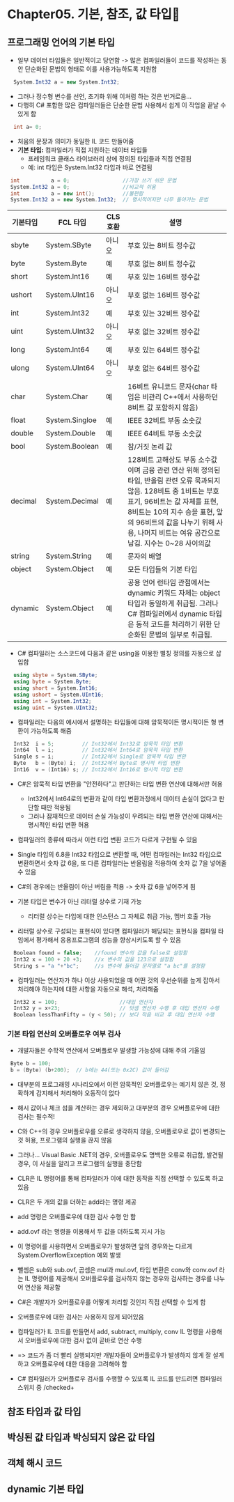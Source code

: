 # Chapter05. 기본, 참조, 값 타입🦁
## 프로그래밍 언어의 기본 타입
- 일부 데이터 타입들은 일반적이고 당연함 -> 많은 컴파일러들이 코드를 작성하는 동안 단순화된 문법의 형태로 이를 사용가능하도록 지원함
```C#
  System.Int32 a = new System.Int32;
```
- 그러나 정수형 변수를 선언, 초기화 위해 이처럼 하는 것은 번거로움...
- 다행히 C# 포함한 많은 컴파일러들은 단순한 문법 사용해서 쉽게 이 작업을 끝날 수 있게 함
```C#
  int a= 0;
```
- 처음의 문장과 의미가 동일한 IL 코드 만들어줌
- **기본 타입:** 컴파일러가 직접 지원하는 데이터 타입들
    - 프레임워크 클래스 라이브러리 상에 정의된 타입들과 직접 연결됨
    - 예: int 타입은 System.Int32 타입과 바로 연결됨
```C#
 int          a = 0;                 //가장 쓰기 쉬운 문법
 System.Int32 a = 0;                 //비교적 쉬움
 int          a = new int();         //불편함
 System.Int32 a = new System.Int32;  // 명시적이지만 너무 돌아가는 문법
```

| 기본타입 | FCL 타입       | CLS 호환 | 설명                                                         |
| -------- | -------------- | -------- | ------------------------------------------------------------ |
| sbyte    | System.SByte   | 아니오   | 부호 있는 8비트 정수값                                       |
| byte     | System.Byte    | 예       | 부호 없는 8비트 정수값                                       |
| short    | System.Int16   | 예       | 부호 있는 16비트 정수값                                      |
| ushort   | System.UInt16  | 아니오   | 부호 없는 16비트 정수값                                      |
| int      | System.Int32   | 예       | 부호 있는 32비트 정수값                                      |
| uint     | System.UInt32  | 아니오   | 부호 없는 32비트 정수값                                      |
| long     | System.Int64   | 예       | 부호 있는 64비트 정수값                                      |
| ulong    | System.UInt64  | 아니오   | 부호 없는 64비트 정수값                                      |
| char     | System.Char    | 예       | 16비트 유니코드 문자(char 타입은 비관리 C++에서 사용하던 8비트 값 포함하지 않음) |
| float    | System.Singloe | 예       | IEEE 32비트 부동 소숫값                                      |
| double   | System.Double  | 예       | IEEE 64비트 부동 소숫값                                      |
| bool     | System.Boolean | 예       | 참/거짓 논리 값                                              |
| decimal  | System.Decimal | 예       | 128비트 고해상도 부동 소수값이며 금융 관련 연산 위해 정의된 타입, 반올림 관련 오류 묵과되지 않음. 128비트 중 1비트는 부호 표기, 96비트는 값 자체를 표현, 8비트는 10의 지수 승을 표현, 앞의 96비트의 값을 나누기 위해 사용, 나머지 비트는 여유 공간으로 남김. 지수는 0~28 사이의값 |
| string   | System.String  | 예       | 문자의 배열                                                  |
| object   | System.Object  | 예       | 모든 타입들의 기본 타입                                      |
| dynamic  | System.Object  | 예       | 공용 언어 런타임 관점에서는 dynamic 키워드 자체는 object 타입과 동일하게 취급됨. 그러나 C# 컴파일러에서 dynamic 타입은 동적 코드를 처리하기 위한 단순화된 문법의 일부로 취급됨. |
- C# 컴파일러는 소스코드에 다음과 같은 using을 이용한 별칭 정의를 자동으로 삽입함
```C#
  using sbyte = System.SByte;
  using byte = System.Byte;
  using short = System.Int16;
  using ushort = System.UInt16;
  using int = System.Int32;
  using uint = System.UInt32;
```
- 컴파일러는 다음의 예시에서 설명하는 타입들에 대해 암묵적이든 명시적이든 형 변환이 가능하도록 해줌
```C#
  Int32  i = 5;         // Int32에서 Int32로 암묵적 타입 변환 
  Int64  l = i;         // Int32에서 Int64로 암묵적 타입 변환
  Single s = i;         // Int32에서 Single로 암묵적 타입 변환
  Byte   b = (Byte) i;  // Int32에서 Byte로 명시적 타입 변환
  Int16  v = (Int16) s; // Int32에서 Int16로 명시적 타입 변환
```
- C#은 암묵적 타입 변환을 "안전하다"고 판단하는 타입 변환 연산에 대해서만 허용
  - Int32에서 Int64로의 변환과 같이 타입 변환과정에서 데이터 손실이 없다고 판단할 때만 적용됨
  - 그러나 잠재적으로 데이터 손실 가능성이 우려되는 타입 변환 연산에 대해서는 명시적인 타입 변환 허용

- 컴파일러의 종류에 따라서 이런 타입 변환 코드가 다르게 구현될 수 있음
- Single 타입의 6.8을 Int32 타입으로 변환할 때, 어떤 컴파일러는 Int32 타입으로 변환하면서 숫자 값 6을, 또 다른 컴파일러는 반올림을 적용하여 숫자 값 7을 넣어줄 수 있음
- C#의 경우에는 반올림이 아닌 버림을 적용 -> 숫자 값 6을 넣어주게 됨
- 기본 타입은 변수가 아닌 리터럴 상수로 기재 가능
  - 리터럴 상수는 타입에 대한 인스턴스 그 자체로 취급 가능, 멤버 호출 가능
- 리터럴 상수로 구성되는 표현식이 있다면 컴파일러가 해당되는 표현식을 컴파일 타임에서 평가해서 응용프로그램의 성능을 향상시키도록 할 수 있음
```C#
  Boolean found = false;    //found 변수의 값을 false로 설정함
  Int32 x = 100 + 20 +3;    //x 변수의 값을 123으로 설정함
  String s = "a "+"bc";     //s 변수에 들어갈 문자열로 "a bc"를 설정함
```
- 컴파일러는 연산자가 하나 이상 사용되었을 때 어떤 것의 우선순위를 높게 잡아서 처리해야 하는지에 대한 사항을 자동으로 해석, 처리해줌
```C#
  Int32 x = 100;                    //대입 연산자
  Int32 y = x+23;                   // 덧셈 연산자 수행 후 대입 연산자 수행
  Boolean lessThanFifty = (y < 50); // 보다 작음 비교 후 대입 연산자 수행
```

### 기본 타입 연산의 오버플로우 여부 검사
- 개발자들은 수학적 연산에서 오버플로우 발생할 가능성에 대해 주의 기울임
```C#
 Byte b = 100;    
 b = (Byte) (b+200);  // b에는 44(또는 0x2C) 값이 들어감
```
- 대부분의 프로그래밍 시나리오에서 이런 암묵적인 오버플로우는 예기치 않은 것, 정확하게 감지해서 처리해야 오동작이 없다
- 해시 값이나 체크 섬을 계산하는 경우 제외하고 대부분의 경우 오버플로우에 대한 검사는 필수적!

- C와 C++의 경우 오버플로우를 오류로 생각하지 않음, 오버플로우로 값이 변경되는 것 허용, 프로그램의 실행을 끊지 않음
- 그러나... Visual Basic .NET의 경우, 오버플로우도 명백한 오류로 취급함, 발견될 경우, 이 사실을 알리고 프로그램의 실행을 중단함
- CLR은 IL 명령어를 통해 컴파일러가 이에 대한 동작을 직접 선택할 수 있도록 하고 있음
- CLR은 두 개의 값을 더하는 add라는 명령 제공
- add 명령은 오버플로우에 대한 검사 수행 안 함

- add.ovf 라는 명령을 이용해서 두 값을 더하도록 지시 가능
- 이 명령어를 사용하면서 오버플로우가 발생하면 앞의 경우와는 다르게 System.OverflowException 예외 발생
- 뺄셈은 sub와 sub.ovf, 곱셈은 mul과 mul.ovf, 타입 변환은 conv와 conv.ovf 라는 IL 명령어를 제공해서 오버플로우를 검사하지 않는 경우와 검사하는 경우를 나누어 연산을 제공함

- C#은 개발자가 오버플로우를 어떻게 처리할 것인지 직접 선택할 수 있게 함
- 오버플로우에 대한 검사는 사용하지 않게 되어있음
- 컴파일러가 IL 코드를 만들면서 add, subtract, multiply, conv IL 명령을 사용해서 오버플로우에 대한 검사 없이 곧바로 연산 수행
- => 코드가 좀 더 빨리 실행되지만 개발자들이 오버플로우가 발생하지 않게 잘 설계하고 오버플로우에 대한 대응을 고려해야 함

- C# 컴파일러가 오버플로우 검사를 수행할 수 있또록 IL 코드를 만드려면 컴파일러 스위치 중 /checked+
## 참조 타입과 값 타입

## 박싱된 값 타입과 박싱되지 않은 값 타입

## 객체 해시 코드

## dynamic 기본 타입

